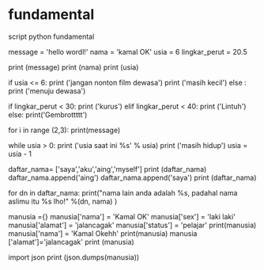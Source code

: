 # fundamental
script python fundamental

message = 'hello wordl!'
nama = 'kamal OK'
usia = 6
lingkar_perut = 20.5

print (message)
print (nama)
print (usia)

if usia <= 6:
    print ('jangan nonton film dewasa')
    print ('masih kecil')
else :
    print ('menuju dewasa')

if lingkar_perut < 30:
    print ('kurus')
elif lingkar_perut < 40:
    print ('Lintuh')
else:
    print('Gembrottttt')

for i in range (2,3):
    print(message)

while usia > 0:
    print ('usia saat ini %s' % usia)
    print ('masih hidup')
    usia = usia - 1

daftar_nama= ['saya','aku','aing','myself']
print (daftar_nama)
daftar_nama.append('aing')
daftar_nama.append('saya')
print (daftar_nama)

for dn in daftar_nama:
    print("nama lain anda adalah %s, padahal nama aslimu itu %s lho!" %(dn, nama) )

manusia ={}
manusia['nama'] = 'Kamal OK'
manusia['sex'] = 'laki laki'
manusia['alamat'] = 'jalancagak'
manusia['status'] = 'pelajar'
print(manusia)
manusia['nama'] = 'Kamal Okehh'
print(manusia)
manusia ['alamat']='jalancagak'
print (manusia)

import json
print (json.dumps(manusia))
